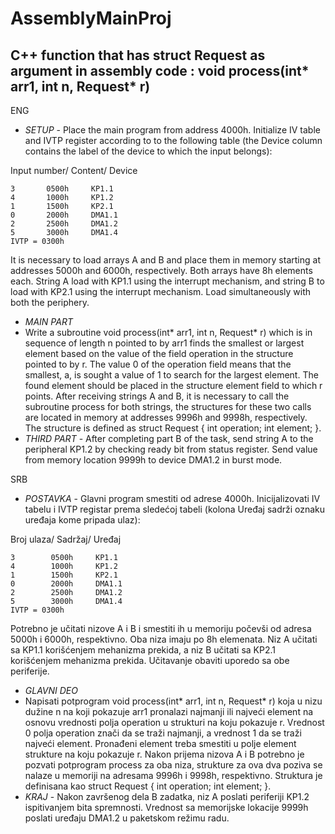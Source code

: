 # AssemblyMainProj
C++ function that has struct Request as argument in assembly code : void process(int* arr1, int n, Request* r)
---------------------------------------------------------------------------------
ENG
- *SETUP* -
Place the main program from address 4000h. Initialize IV table and IVTP register according to
to the following table (the Device column contains the label of the device to which the input belongs):

Input number/ Content/ Device
  
    3       0500h     KP1.1
    4       1000h     KP1.2
    1       1500h     KP2.1
    0       2000h     DMA1.1
    2       2500h     DMA1.2
    5       3000h     DMA1.4
    IVTP = 0300h
 It is necessary to load arrays A and B and place them in memory starting at addresses 5000h and 6000h,
respectively. Both arrays have 8h elements each. String A load with KP1.1 using the interrupt mechanism,
and string B to load with KP2.1 using the interrupt mechanism. Load simultaneously with both
the periphery.

- *MAIN PART*
- Write a subroutine void process(int* arr1, int n, Request* r) which is in sequence
of length n pointed to by arr1 finds the smallest or largest element based on the value of the field
operation in the structure pointed to by r. The value 0 of the operation field means that the smallest, a, is sought
a value of 1 to search for the largest element. The found element should be placed in the structure element field
to which r points. After receiving strings A and B, it is necessary to call the subroutine process for both strings,
the structures for these two calls are located in memory at addresses 9996h and 9998h, respectively. The structure is
defined as struct Request { int operation; int element; }.
- *THIRD PART* -
After completing part B of the task, send string A to the peripheral KP1.2 by checking ready bit from status register.
Send value from memory location 9999h to device DMA1.2 in burst mode.

SRB
- *POSTAVKA* -
Glavni program smestiti od adrese 4000h. Inicijalizovati IV tabelu i IVTP registar prema
sledećoj tabeli (kolona Uređaj sadrži oznaku uređaja kome pripada ulaz):

Broj ulaza/   Sadržaj/   Uređaj
  
    3        0500h     KP1.1
    4        1000h     KP1.2
    1        1500h     KP2.1
    0        2000h     DMA1.1
    2        2500h     DMA1.2
    5        3000h     DMA1.4
    IVTP = 0300h
 Potrebno je učitati nizove A i B i smestiti ih u memoriju počevši od adresa 5000h i 6000h,
respektivno. Oba niza imaju po 8h elemenata. Niz A učitati sa KP1.1 korišćenjem mehanizma prekida,
a niz B učitati sa KP2.1 korišćenjem mehanizma prekida. Učitavanje obaviti uporedo sa obe
periferije.

- *GLAVNI DEO*
- Napisati potprogram void process(int* arr1, int n, Request* r) koja u nizu
dužine n na koji pokazuje arr1 pronalazi najmanji ili najveći element na osnovu vrednosti polja
operation u strukturi na koju pokazuje r. Vrednost 0 polja operation znači da se traži najmanji, a
vrednost 1 da se traži najveći element. Pronađeni element treba smestiti u polje element strukture
na koju pokazuje r. Nakon prijema nizova A i B potrebno je pozvati potprogram process za oba niza,
strukture za ova dva poziva se nalaze u memoriji na adresama 9996h i 9998h, respektivno. Struktura je
definisana kao struct Request { int operation; int element; }.
- *KRAJ* -
Nakon završenog dela B zadatka, niz A poslati periferiji KP1.2 ispitivanjem bita spremnosti.
Vrednost sa memorijske lokacije 9999h poslati uređaju DMA1.2 u paketskom režimu radu.
